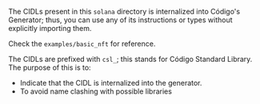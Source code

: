 The CIDLs present in this `solana` directory is
internalized into Código's Generator; thus, you can use any
of its instructions or types without explicitly importing them.

Check the `examples/basic_nft` for reference.

The CIDLs are prefixed with `csl_`; this stands for Código Standard Library. The purpose of this is to:

- Indicate that the CIDL is internalized into the generator.
- To avoid name clashing with possible libraries
